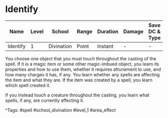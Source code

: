 # Identify

| Name | Level | School | Range | Duration | Damage | Save DC & Type |
|------|-------|--------|-------|----------|--------|----------------|
| Identify | 1 | Divination | Point | Instant | - | - |

You choose one object that you must touch throughout the casting of the spell. If it is a magic item or some other magic-imbued object, you learn its properties and how to use them, whether it requires attunement to use, and how many charges it has, if any. You learn whether any spells are affecting the item and what they are. If the item was created by a spell, you learn which spell created it.

If you instead touch a creature throughout the casting, you learn what spells, if any, are currently affecting it.

^Tags: #spell #school_divination #level_1 #area_effect